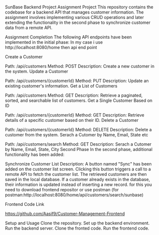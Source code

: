 SunBase Backend Project
Assignment Project
This repository contains the codebase for a backend API that manages customer information. The assignment involves implementing various CRUD operations and later extending the functionality in the second phase to synchronize customer data from a remote API.

Assignment Completion
The following API endpoints have been implemented in the initial phase: In my case i use http://localhost:8080/home then api end point

Create a Customer

Path: /api/customers
Method: POST
Description: Create a new customer in the system.
Update a Customer

Path: /api/customers/{customerId}
Method: PUT
Description: Update an existing customer's information.
Get a List of Customers

Path: /api/customers
Method: GET
Description: Retrieve a paginated, sorted, and searchable list of customers.
Get a Single Customer Based on ID

Path: /api/customers/{customerId}
Method: GET
Description: Retrieve details of a specific customer based on their ID.
Delete a Customer

Path: /api/customers/{customerId}
Method: DELETE
Description: Delete a customer from the system.
Serach a Cutomer by Name, Email, State etc

Path: /api/customers/search
Method: GET
Description: Serach a Cutomer by Name, Email, State, City
Second Phase
In the second phase, additional functionality has been added:

Synchronize Customer List
Description: A button named "Sync" has been added on the customer list screen. Clicking this button triggers a call to a remote API to fetch the customer list. The retrieved customers are then saved in the local database. If a customer already exists in the database, their information is updated instead of inserting a new record. for this you need to download frontend repositor or use postman (for postman:http://localhost:8080/home/api/customers/search/sunbase)

Frontend Code Link

https://github.com/Aasif9/Customer-Management-Frontend

Setup and Usage
Clone the repository.
Set up the backend environment.
Run the backend server.
Clone the fronted code.
Run the frontend code.

